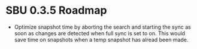 # SBU 0.3.5 Roadmap
- Optimize snapshot time by aborting the search and starting the sync as soon as changes are detected when full sync is set to on.
  This would save time on snapshots when a temp snapshot has alread been made.
